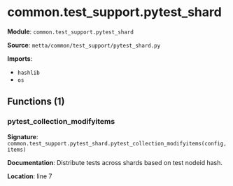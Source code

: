 # common.test_support.pytest_shard

**Module**: `common.test_support.pytest_shard`

**Source**: `metta/common/test_support/pytest_shard.py`

**Imports**:
- `hashlib`
- `os`

## Functions (1)

### pytest_collection_modifyitems

**Signature**: `common.test_support.pytest_shard.pytest_collection_modifyitems(config, items)`

**Documentation**: Distribute tests across shards based on test nodeid hash.

**Location**: line 7

